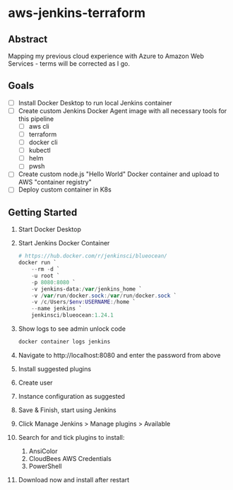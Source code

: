 # aws-jenkins-terraform

## Abstract

Mapping my previous cloud experience with Azure to Amazon Web Services - terms will be corrected as I go.

## Goals

- [ ] Install Docker Desktop to run local Jenkins container
- [ ] Create custom Jenkins Docker Agent image with all necessary tools for this pipeline
  - [ ] aws cli
  - [ ] terraform
  - [ ] docker cli
  - [ ] kubectl
  - [ ] helm
  - [ ] pwsh
- [ ] Create custom node.js "Hello World" Docker container and upload to AWS "container registry"
- [ ] Deploy custom container in K8s

## Getting Started

1. Start Docker Desktop
1. Start Jenkins Docker Container

    ```powershell
    # https://hub.docker.com/r/jenkinsci/blueocean/
    docker run `
        --rm -d `
        -u root `
        -p 8080:8080 `
        -v jenkins-data:/var/jenkins_home `
        -v /var/run/docker.sock:/var/run/docker.sock `
        -v /c/Users/$env:USERNAME:/home `
        --name jenkins `
        jenkinsci/blueocean:1.24.1
    ```

1. Show logs to see admin unlock code

    ```powershell
    docker container logs jenkins
    ```

1. Navigate to http://localhost:8080 and enter the password from above
1. Install suggested plugins
1. Create user
1. Instance configuration as suggested
1. Save & Finish, start using Jenkins
1. Click Manage Jenkins > Manage plugins > Available
1. Search for and tick plugins to install:
   1. AnsiColor
   1. CloudBees AWS Credentials
   1. PowerShell
1. Download now and install after restart

